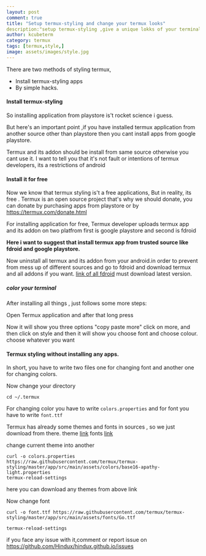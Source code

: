 ```yaml
---
layout: post
comment: true
title: "Setup termux-styling and change your termux looks"
description:"setup termux-styling ,give a unique lokks of your terminal , setup termux-styling for free and change font and cor with script"
author: kcubeterm
category: termux
tags: [termux,style,]
image: assets/images/style.jpg
---
```

There are two methods of styling termux,
* Install termux-styling apps
* By simple hacks.

#### Install termux-styling
So installing application from playstore is't rocket science i guess.


But here's an important point ,if you have installed termux application from another source other than playstore then you cant install apps from google playstore.

Termux and its addon should be install from same source otherwise you cant use it.
I want to tell you that it's not fault or intentions of termux developers, its a restrictions of android 

#### Install it for free
Now we know that termux styling is't a free applications, But in reality, its free
. Termux is an open source project that's why we should donate, you can donate by purchasing apps from playstore
or by https://termux.com/donate.html

For installing application for free, Termux developer uploads termux app and its addon on two platfrom first is google playstore and second is fdroid


**Here i want to suggest that install termux app from trusted source like fdroid and google playstore.**

Now uninstall all termux and its addon from your android.in order to  prevent from mess up of different sources
and go to fdroid and download termux and all addons if you want.
[ link of all fdroid](https://search.f-droid.org/?q=Termux&lang=en) must download latest version.

##### color your terminal
After installing all things , just follows some more steps:


Open Termux application and after that long press

Now it will show you three options "copy paste more"
click on more, and then click on style and then it will show you choose font and choose colour.
 choose whatever you want


#### Termux styling without installing any apps.
In short, you have to write two files one for changing font and another one for changing colors.

Now change your directory 
```
cd ~/.termux
```
For changing color you have to write `colors.properties` and for font you have to write `font.ttf`

Termux has already some themes and fonts in sources , so we just download from there.
theme [link](https://github.com/termux/termux-styling/tree/master/app/src/main/assets/colors)
fonts [link](https://github.com/termux/termux-styling/tree/master/app/src/main/assets/fonts)

change current theme into another
```
curl -o colors.properties https://raw.githubusercontent.com/termux/termux-styling/master/app/src/main/assets/colors/base16-apathy-light.properties
termux-reload-settings

```
here you can download any themes from above link

Now change font
```
curl -o font.ttf https://raw.githubusercontent.com/termux/termux-styling/master/app/src/main/assets/fonts/Go.ttf

termux-reload-settings
```

if you face any issue with it,comment or report issue on https://github.com/Hindux/hindux.github.io/issues

